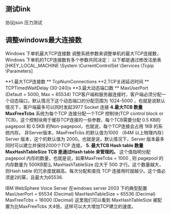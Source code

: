 ## 测试link
协议json
压力测试

## 调整windows最大连接数
Windows 下单机最大TCP连接数
调整系统参数来调整单机的最大TCP连接数，Windows 下单机的TCP连接数有多个参数共同决定：
以下都是通过修改注册表[HKEY_LOCAL_MACHINE \System \CurrentControlSet \Services \Tcpip \Parameters]
 
**1.最大TCP连接数 **     TcpNumConnections
**2.TCP关闭延迟时间 **   TCPTimedWaitDelay    (30-240)s
**3.最大动态端口数 **  MaxUserPort  (Default = 5000, Max = 65534) TCP客户端和服务器连接时，客户端必须分配一个动态端口，默认情况下这个动态端口的分配范围为 1024-5000 ，也就是说默认情况下，客户端最多可以同时发起3977 Socket 连接
**4.最大TCB 数量   MaxFreeTcbs**
系统为每个TCP 连接分配一个TCP 控制块(TCP control block or TCB)，这个控制块用于缓存TCP连接的一些参数，每个TCB需要分配 0.5 KB的pagepool 和 0.5KB 的Non-pagepool，也就说，每个TCP连接会占用 1KB 的系统内存。
非Server版本，MaxFreeTcbs 的默认值为1000 （64M 以上物理内存）Server 版本，这个的默认值为 2000。也就是说，默认情况下，Server 版本最多同时可以建立并保持2000个TCP 连接。
**5. 最大TCB Hash table 数量   MaxHashTableSize TCB 是通过Hash table 来管理的。**
这个值指明分配 pagepool 内存的数量，也就是说，如果MaxFreeTcbs = 1000 , 则 pagepool 的内存数量为 500KB那么 MaxHashTableSize 应大于 500 才行。这个数量越大，则Hash table 的冗余度就越高，每次分配和查找 TCP  连接用时就越少。这个值必须是2的幂，且最大为65536.
 
IBM WebSphere Voice Server 在windows server 2003 下的典型配置
MaxUserPort = 65534 (Decimal)
MaxHashTableSize = 65536 (Decimal)
MaxFreeTcbs = 16000 (Decimal)
这里我们可以看到 MaxHashTableSize 被配置为比MaxFreeTcbs 大4倍，这样可以大大增加TCP建立的速度。 